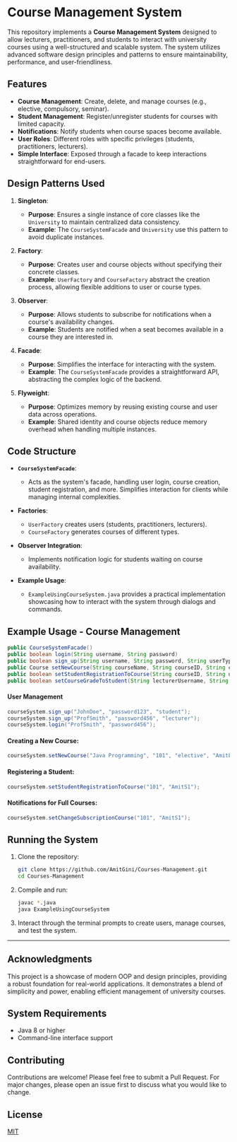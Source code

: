 # Course Management System

This repository implements a **Course Management System** designed to allow lecturers, practitioners, and students to interact with university courses using a well-structured and scalable system. The system utilizes advanced software design principles and patterns to ensure maintainability, performance, and user-friendliness.


## Features
- **Course Management**: Create, delete, and manage courses (e.g., elective, compulsory, seminar).
- **Student Management**: Register/unregister students for courses with limited capacity.
- **Notifications**: Notify students when course spaces become available.
- **User Roles**: Different roles with specific privileges (students, practitioners, lecturers).
- **Simple Interface**: Exposed through a facade to keep interactions straightforward for end-users.


## Design Patterns Used

1. **Singleton**:
   - **Purpose**: Ensures a single instance of core classes like the `University` to maintain centralized data consistency.
   - **Example**: The `CourseSystemFacade` and `University` use this pattern to avoid duplicate instances.

2. **Factory**:
   - **Purpose**: Creates user and course objects without specifying their concrete classes.
   - **Example**: `UserFactory` and `CourseFactory` abstract the creation process, allowing flexible additions to user or course types.

3. **Observer**:
   - **Purpose**: Allows students to subscribe for notifications when a course's availability changes.
   - **Example**: Students are notified when a seat becomes available in a course they are interested in.

4. **Facade**:
   - **Purpose**: Simplifies the interface for interacting with the system.
   - **Example**: The `CourseSystemFacade` provides a straightforward API, abstracting the complex logic of the backend.

5. **Flyweight**:
   - **Purpose**: Optimizes memory by reusing existing course and user data across operations.
   - **Example**: Shared identity and course objects reduce memory overhead when handling multiple instances.


## Code Structure

- **`CourseSystemFacade`**:
  - Acts as the system's facade, handling user login, course creation, student registration, and more. Simplifies interaction for clients while managing internal complexities.

- **Factories**:
  - `UserFactory` creates users (students, practitioners, lecturers).
  - `CourseFactory` generates courses of different types.

- **Observer Integration**:
  - Implements notification logic for students waiting on course availability.

- **Example Usage**:
  - `ExampleUsingCourseSystem.java` provides a practical implementation showcasing how to interact with the system through dialogs and commands.


## Example Usage -  Course Management
```java
public CourseSystemFacade()
public boolean login(String username, String password)
public boolean sign_up(String username, String password, String userType)
public Course setNewCourse(String courseName, String courseID, String courseType, String username)
public boolean setStudentRegistrationToCourse(String courseID, String username)
public boolean setCourseGradeToStudent(String lecturerUsername, String studentUsername, String courseID, int grade)
```

#### User Management 
```java
courseSystem.sign_up("JohnDoe", "password123", "student");
courseSystem.sign_up("ProfSmith", "password456", "lecturer");
courseSystem.login("ProfSmith", "password456");
```

#### Creating a New Course:
```java
courseSystem.setNewCourse("Java Programming", "101", "elective", "AmitL");
```

#### Registering a Student:
```java
courseSystem.setStudentRegistrationToCourse("101", "AmitS1");
```

#### Notifications for Full Courses:
```java
courseSystem.setChangeSubscriptionCourse("101", "AmitS1");
```

## Running the System

1. Clone the repository:
   ```bash
   git clone https://github.com/AmitGini/Courses-Management.git
   cd Courses-Management
   ```

2. Compile and run:
   ```bash
   javac *.java
   java ExampleUsingCourseSystem
   ```

3. Interact through the terminal prompts to create users, manage courses, and test the system.

---

## Acknowledgments

This project is a showcase of modern OOP and design principles, providing a robust foundation for real-world applications. It demonstrates a blend of simplicity and power, enabling efficient management of university courses.

## System Requirements

- Java 8 or higher
- Command-line interface support

## Contributing

Contributions are welcome! Please feel free to submit a Pull Request. For major changes, please open an issue first to discuss what you would like to change.

## License

[MIT](https://choosealicense.com/licenses/mit/)

